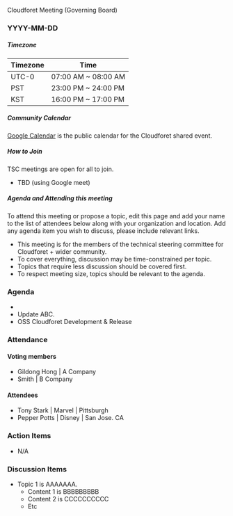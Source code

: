 Cloudforet Meeting (Governing Board)

### YYYY-MM-DD
##### Timezone

| Timezone | Time  |
| ---      | ---   |
| UTC-0    | 07:00 AM ~ 08:00 AM |
| PST      | 23:00 PM ~ 24:00 PM |
| KST      | 16:00 PM ~ 17:00 PM |

##### Community Calendar

[Google Calendar](https://calendar.google.com/calendar/u/0?cid=MTdlYzU2MjFjNDlhN2Y3ZGFlMzc1NWJhM2EwNjhkZmNhNDA2NTY0OGMxYTM4ZGZmMWE3MWViZjlmMGIwZDU1NUBncm91cC5jYWxlbmRhci5nb29nbGUuY29t) is the public calendar for the Cloudforet shared event.

##### How to Join

TSC meetings are open for all to join.

* TBD (using Google meet)

##### Agenda and Attending this meeting

To attend this meeting or propose a topic, edit this page and add your name to the list of attendees below along with 
your organization and location. Add any agenda item you wish to discuss, please include relevant links.

* This meeting is for the members of the technical steering committee for Cloudforet + wider community.
* To cover everything, discussion may be time-constrained per topic.
* Topics that require less discussion should be covered first.
* To respect meeting size, topics should be relevant to the agenda.

### Agenda
*
* Update ABC.
* OSS Cloudforet Development & Release

### Attendance
#### Voting members

* Gildong Hong | A Company
* Smith | B Company

#### Attendees
* Tony Stark | Marvel | Pittsburgh
* Pepper Potts | Disney | San Jose. CA

### Action Items
* N/A

### Discussion Items

* Topic 1 is AAAAAAA.
    * Content 1 is BBBBBBBBB
    * Content 2 is CCCCCCCCCC
    * Etc
